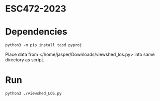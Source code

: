 # ESC472-2023

# Dependencies

    python3 -m pip install tcod pyproj

Place data from </home/jasper/Downloads/viewshed_los.py> into same directory as script.

# Run

    python3 ./viewshed_LOS.py
